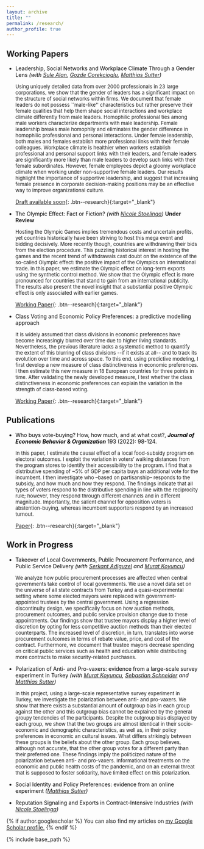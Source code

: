 ```yaml
---
layout: archive
title: ""
permalink: /research/
author_profile: true
---
```


## Working Papers

* <span style="color:Black"> Leadership, Social Networks and Workplace Climate Through a Gender Lens
	*(with [Sule Alan](https://sulealan.com/), [Gozde Corekcioglu](https://www.gozdecorekcioglu.com), [Matthias Sutter](https://www.coll.mpg.de/matthias-sutter))* </span>
	
	 <font size="2.5">   Using uniquely detailed data from over 2000 professionals in 23 large corporations, we show that the gender of leaders has a significant impact on the structure of social networks within firms. We document that female leaders do not possess ``male-like'' characteristics but rather preserve their female qualities that help them shape social interactions and workplace climate differently from male leaders. Homophilic professional ties among male workers characterize departments with male leadership. Female leadership breaks male homophily and eliminates the gender difference in homophilic professional and personal interactions. Under female leadership, both males and females establish more professional links with their female colleagues. Workplace climate is healthier when workers establish professional and personal support links with their leaders, and female leaders are significantly more likely than male leaders to develop such links with their female subordinates. However, female employees depict a gloomy workplace climate when working under non-supportive female leaders. Our results highlight the importance of supportive leadership, and suggest that increasing female presence in corporate decision-making positions may be an effective way to improve organizational culture. </font> 
	
	[Draft available soon](){: .btn--research}{:target="_blank"}
	
* <span style="color:Black"> The Olympic Effect: Fact or Fiction?
	*(with [Nicole Stoelinga](https://www.nicolestoelinga.com/home))* </span> <b>Under Review</b>
	
	<font size="2.5"> Hosting the Olympic Games implies tremendous costs and uncertain profits, yet countries historically have been striving to host this mega event and bidding decisively. More recently though, countries are withdrawing their bids from the election procedure. This puzzling historical interest in hosting the games and the recent trend of withdrawals cast doubt on the existence of the so-called Olympic effect: the positive impact of the Olympics on international trade. In this paper, we estimate the Olympic effect on long-term exports using the synthetic control method. We show that the Olympic effect is more pronounced for countries that stand to gain from an international publicity. The results also present the novel insight that a substantial positive Olympic effect is only associated with earlier games. </font> 	
	
	[Working Paper](/files/The_Olympic_Effect.pdf){: .btn--research}{:target="_blank"}
	
* <span style="color:Black"> Class Voting and Economic Policy Preferences: a predictive modelling approach </span>
	
	<font size="2.5"> It is widely assumed that class divisions in economic preferences have become increasingly blurred over time due to higher living standards. Nevertheless, the previous literature lacks a systematic method to quantify the extent of this blurring of class divisions --if it exists at all-- and to track its evolution over time and across space. To this end, using predictive modeling, I first develop a new measure of class distinctiveness in economic preferences. I then estimate this new measure in 18 European countries for three points in time. After validating the newly developed measure, I test whether the class distinctiveness in economic preferences can explain the variation in the strength of class-based voting. </font> 
	
	[Working Paper](/files/Class_voting.pdf){: .btn--research}{:target="_blank"}



## Publications

* <span style="color:Black"> Who buys vote-buying? How, how much, and at what cost?, <b>*Journal of Economic Behavior & Organization*</b> 193 (2022): 98-124. </span>

	<font size="2.5"> In this paper, I estimate the causal effect of a local food-subsidy program on electoral outcomes. I exploit the variation in voters’ walking distances from the program stores to identify their accessibility to the program. I find that a distributive spending of ~5% of GDP per capita buys an additional vote for the incumbent. I then investigate who –based on partisanship– responds to the subsidy, and how much and how they respond. The findings indicate that all types of voters respond to the distributive spending in line with the reciprocity rule; however, they respond through different channels and in different magnitude. Importantly, the salient channel for opposition voters is abstention-buying, whereas incumbent supporters respond by an increased turnout. </font> 

	[Paper](/files/published_manuscript_JEBO.pdf){: .btn--research}{:target="_blank"}


## Work in Progress
	
* <span style="color:Black"> Takeover of Local Governments, Public Procurement Performance, and Public Service Delivery
	*(with [Serkant Adiguzel](https://serkantadiguzel.com/) and [Murat Koyuncu](https://academics.boun.edu.tr/mkoyuncu/))* </span>
	
	<font size="2.5"> We analyze how public procurement processes are affected when central governments take control of local governments. We use a novel data set on the universe of all state contracts from Turkey and a quasi-experimental setting where some elected mayors were replaced with government-appointed trustees by the central government. Using a regression discontinuity design, we specifically focus on how auction methods, procurement outcomes, and public service provision change due to these appointments. Our findings show that trustee mayors display a higher level of discretion by opting for less competitive auction methods than their elected counterparts. The increased level of discretion, in turn, translates into worse procurement outcomes in terms of rebate value, price, and cost of the contract. Furthermore, we document that trustee mayors decrease spending on critical public services such as health and education while distributing more contracts to make security-related purchases. </font> 		 
	

* <span style="color:Black"> Polarization of Anti- and Pro-vaxers: evidence from a large-scale survey experiment in Turkey
	*(with [Murat Koyuncu](https://academics.boun.edu.tr/mkoyuncu/), [Sebastian Schneider](https://sebastianoschneider.com/) and [Matthias Sutter](https://www.coll.mpg.de/matthias-sutter))* </span>
	
	<font size="2.5"> In this project, using a large-scale representative survey experiment in Turkey, we investigate the  polarization between anti- and pro-vaxers. We show that there exists a substantial amount of outgroup bias in each group against the other and this outgroup bias cannot be explained by the general groupy tendencies of the participants. Despite the outgroup bias displayed by each group, we show that the two groups are almost identical in their socio-economic and demographic characteristics, as well as, in their policy preferences in economic an cultural issues. What differs strikingly between these groups is the beliefs about the other group. Each group believes, although not accurate, that the other group votes for a different party than their preferred one. These findings imply the politicized nature of the polarization between anti- and pro-vaxers. Informational treatments on the economic and public health costs of the pandemic, and on an external threat that is supposed to foster solidarity, have limited effect on this polarization. </font> 
	
* <span style="color:Black"> Social Identity and Policy Preferences: evidence from an online experiment
	*([Matthias Sutter](https://www.coll.mpg.de/matthias-sutter))* </span>
	
	
* <span style="color:Black"> Reputation Signaling and Exports in Contract-Intensive Industries
	*(with [Nicole Stoelinga](https://www.nicolestoelinga.com/home))* </span> 
	
	<font size="2.5">  </font> 


{% if author.googlescholar %}
  You can also find my articles on <u><a href="{{author.googlescholar}}">my Google Scholar profile</a>.</u>
{% endif %}

{% include base_path %}

<!--- {% for post in site.publications reversed %}
  {% include archive-single.html %}
{% endfor %} --->


